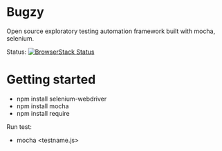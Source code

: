 # Bugzy
Open source exploratory testing automation framework built with mocha, selenium.

Status: 
[![BrowserStack Status](https://www.browserstack.com/automate/badge.svg?badge_key=QnNPMElBRjU5YUw0dHRUVWdvNVY2SGxZRmxmWGhUaXhJaklCckEzeFpKOD0tLVplblVnU2N0dXZIRG1pUVI3eUN6TUE9PQ==--0c1e3eaa3ad4f70c0364a4e296ef7912c09c26b5)](https://www.browserstack.com/automate/public-build/QnNPMElBRjU5YUw0dHRUVWdvNVY2SGxZRmxmWGhUaXhJaklCckEzeFpKOD0tLVplblVnU2N0dXZIRG1pUVI3eUN6TUE9PQ==--0c1e3eaa3ad4f70c0364a4e296ef7912c09c26b5)


# Getting started
- npm install selenium-webdriver
- npm install mocha
- npm install require

Run test:
- mocha <testname.js>
